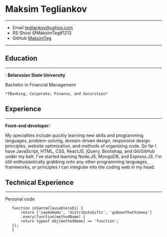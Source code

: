 Maksim Tegliankov
=================

-------------------     --------------------------------------------
* Email                 tegliankov@yahoo.com
* RS Shool              @MaksimTeg#1213
* GitHub                [MaksimTeg](https://github.com/MaksimTeg)
-------------------     --------------------------------------------

## Education
---------


:   **Belarusian State University** 

Bachelor in Financial Management

    *TBanking, Corporate, Finance, and Securities*


## Experience
----------

**Front-end developer:**

My specialties include quickly learning new skills and programming languages,
problem-solving, domain-driven design, responsive design principles, website
optimization, and methods of organizing code. So far I have JavaScript, HTML, CSS, ReactJS, jQuery, Bootstrap, and Git/GitHub under my belt. I've started
learning Node.JS, MongoDB, and Express.JS. I'm still enthusiastically grabbing onto any other programming languages, frameworks, or principles I can integrate into the coding web in my head.


## Technical Experience
--------------------

Personal code

 ```
    function isSantaClausable(obj) {
	    return ['sayHoHoHo', 'distributeGifts', 'goDownTheChimney']
	    .every(function(methodName) {
		return typeof obj[methodName] == 'function';
	});
    }
```
